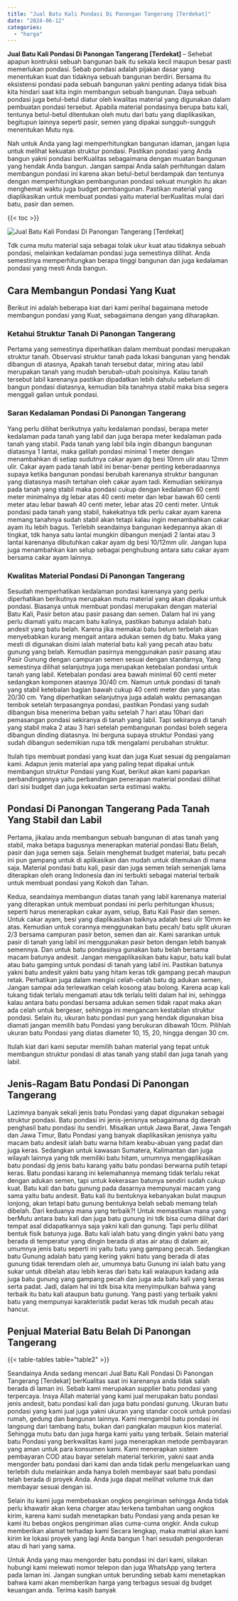 ```yaml
---
title: "Jual Batu Kali Pondasi Di Panongan Tangerang [Terdekat]"
date: "2024-06-12"
categories: 
  - "harga"
---
```


**Jual Batu Kali Pondasi Di Panongan Tangerang \[Terdekat\]** – Sehebat apapun kontruksi sebuah bangunan baik itu sekala kecil maupun besar pasti memerlukan pondasi. Sebab pondasi adalah pijakan dasar yang menentukan kuat dan tidaknya sebuah bangunan berdiri. Bersama itu eksistensi pondasi pada sebuah bangunan yakni penting adanya tidak bisa kita hindari saat kita ingin membangun sebuah bangunan. Daya sebuah pondasi juga betul-betul diatur oleh kwalitas material yang digunakan dalam pembuatan pondasi tersebut. Apabila material pondasinya berupa batu kali, tentunya betul-betul ditentukan oleh mutu dari batu yang diaplikasikan, begitupun lainnya seperti pasir, semen yang dipakai sungguh-sungguh menentukan Mutu nya.

Nah untuk Anda yang lagi memperhitungkan bangunan idaman, jangan lupa untuk melihat kekuatan struktur pondasi. Pastikan pondasi yang Anda bangun yakni pondasi berKualitas sebagaimana dengan muatan bangunan yang hendak Anda bangun. Jangan sampai Anda salah perhitungan dalam membangun pondasi ini karena akan betul-betul berdampak dan tentunya dengan memperhitungkan pembangunan pondasi sekuat mungkin itu akan menghemat waktu juga budget pembangunan. Pastikan material yang diaplikasikan untuk membuat pondasi yaitu material berKualitas mulai dari batu, pasir dan semen.

{{< toc >}}

![Jual Batu Kali Pondasi Di Panongan Tangerang [Terdekat]](/images/jual-batu-kali-27.png)

Tdk cuma mutu material saja sebagai tolak ukur kuat atau tidaknya sebuah pondasi, melainkan kedalaman pondasi juga semestinya dilihat. Anda semestinya memperhitungkan berapa tinggi bangunan dan juga kedalaman pondasi yang mesti Anda bangun.

## Cara Membangun Pondasi Yang Kuat

Berikut ini adalah beberapa kiat dari kami perihal bagaimana metode membangun pondasi yang Kuat, sebagaimana dengan yang diharapkan.

### Ketahui Struktur Tanah Di Panongan Tangerang

Pertama yang semestinya diperhatikan dalam membuat pondasi merupakan struktur tanah. Observasi struktur tanah pada lokasi bangunan yang hendak dibangun di atasnya, Apakah tanah tersebut datar, miring atau labil merupakan tanah yang mudah berubah-ubah posisinya. Kalau tanah tersebut labil karenanya pastikan dipadatkan lebih dahulu sebelum di bangun pondasi diatasnya, kemudian bila tanahnya stabil maka bisa segera menggali galian untuk pondasi.

### Saran Kedalaman Pondasi Di Panongan Tangerang

Yang perlu dilihat berikutnya yaitu kedalaman pondasi, berapa meter kedalaman pada tanah yang labil dan juga berapa meter kedalaman pada tanah yang stabil. Pada tanah yang labil bila ingin dibangun bangunan diatasnya 1 lantai, maka galilah pondasi minimal 1 meter dengan menambahkan di setiap sudutnya cakar ayam dg besi 10mm ulir atau 12mm ulir. Cakar ayam pada tanah labil ini benar-benar penting keberadaannya supaya ketika bangunan pondasi berubah karenanya struktur bangunan yang diatasnya masih tertahan oleh cakar ayam tadi. Kemudian sekiranya pada tanah yang stabil maka pondasi cukup dengan kedalaman 60 centi meter minimalnya dg lebar atas 40 centi meter dan lebar bawah 60 centi meter atau lebar bawah 40 centi meter, lebar atas 20 centi meter. Untuk pondasi pada tanah yang stabil, hakekatnya tdk perlu cakar ayam karena memang tanahnya sudah stabil akan tetapi kalau ingin menambahkan cakar ayam itu lebih bagus. Terlebih seandainya bangunan kedepannya akan di tingkat, tdk hanya satu lantai mungkin dibangun menjadi 2 lantai atau 3 lantai karenanya dibutuhkan cakar ayam dg besi 10/12mm ulir. Jangan lupa juga menambahkan kan selup sebagai penghubung antara satu cakar ayam bersama cakar ayam lainnya.

### Kwalitas Material Pondasi Di Panongan Tangerang

Sesudah memperhatikan kedalaman pondasi karenanya yang perlu diperhatikan berikutnya merupakan mutu material yang akan dipakai untuk pondasi. Biasanya untuk membuat pondasi merupakan dengan material Batu Kali, Pasir beton atau pasir pasang dan semen. Dalam hal ini yang perlu diamati yaitu macam batu kalinya, pastikan batunya adalah batu andesit yang batu belah. Karena jika memakai batu belum terbelah akan menyebabkan kurang mengait antara adukan semen dg batu. Maka yang mesti di digunakan disini ialah material batu kali yang pecah atau batu gunung yang belah. Kemudian pasirnya menggunakan pasir pasang atau Pasir Gunung dengan campuran semen sesuai dengan standarnya, Yang semestinya dilihat selanjutnya juga merupakan ketebalan pondasi untuk tanah yang labil. Ketebalan pondasi area bawah minimal 60 centi meter sedangkan komponen atasnya 30/40 cm. Namun untuk pondasi di tanah yang stabil ketebalan bagian bawah cukup 40 centi meter dan yang atas 20/30 cm. Yang diperhatikan selanjutnya juga adalah waktu pemasangan tembok setelah terpasangnya pondasi, pastikan Pondasi yang sudah dibangun bisa menerima beban yaitu setelah 7 hari atau 10hari dari pemasangan pondasi sekiranya di tanah yang labil. Tapi sekiranya di tanah yang stabil maka 2 atau 3 hari setelah pembangunan pondasi boleh segera dibangun dinding diatasnya. Ini berguna supaya struktur Pondasi yang sudah dibangun sedemikian rupa tdk mengalami perubahan struktur.

Itulah tips membuat pondasi yang kuat dan juga Kuat sesuai dg pengalaman kami. Adapun jenis material apa yang paling tepat dipakai untuk membangun struktur Pondasi yang Kuat, berikut akan kami paparkan perbandingannya yaitu perbandingan penerapan material pondasi dilihat dari sisi budget dan juga kekuatan serta estimasi waktu.

## Pondasi Di Panongan Tangerang Pada Tanah Yang Stabil dan Labil

Pertama, jikalau anda membangun sebuah bangunan di atas tanah yang stabil, maka betapa bagusnya menerapkan material pondasi Batu Belah, pasir dan juga semen saja. Selain menghemat budget material, batu pecah ini pun gampang untuk di aplikasikan dan mudah untuk ditemukan di mana saja. Material pondasi batu kali, pasir dan juga semen telah semenjak lama diterapkan oleh orang Indonesia dan ini terbukti sebagai material terbaik untuk membuat pondasi yang Kokoh dan Tahan.

Kedua, seandainya membangun diatas tanah yang labil karenanya material yang diterapkan untuk membuat pondasi ini perlu perhitungan khusus; seperti harus menerapkan cakar ayam, selup, Batu Kali Pasir dan semen. Untuk cakar ayam, besi yang diaplikasikan baiknya adalah besi ulir 10mm ke atas. Kemudian untuk corannya menggunakan batu pecah/ batu split ukuran 2/3 bersama campuran pasir beton, semen dan air. Kami sarankan untuk pasir di tanah yang labil ini menggunakan pasir beton dengan lebih banyak semennya. Dan untuk batu pondasinya gunakan batu belah bersama macam batunya andesit. Jangan mengaplikasikan batu kapur, batu kali bulat atau batu gamping untuk pondasi di tanah yang labil ini. Pastikan batunya yakni batu andesit yakni batu yang hitam keras tdk gampang pecah maupun retak. Perhatikan juga dalam mengisi celah-celah batu dg adukan semen, Jangan sampai ada terlewatkan celah kosong atau bolong. Karena acap kali tukang tidak terlalu mengamati atau tdk terlalu teliti dalam hal ini, sehingga kalau antara batu pondasi bersama adukan semen tidak rapat maka akan ada celah untuk bergeser, sehingga ini mengancam kestabilan struktur pondasi. Selain itu, ukuran batu pondasi pun yang hendak digunakan bisa diamati jangan memilih batu Pondasi yang berukuran dibawah 10cm. Pilihlah ukuran batu Pondasi yang diatas diameter 10, 15, 20, hingga dengan 30 cm.

Itulah kiat dari kami seputar memilih bahan material yang tepat untuk membangun struktur pondasi di atas tanah yang stabil dan juga tanah yang labil.

## Jenis-Ragam Batu Pondasi Di Panongan Tangerang

Lazimnya banyak sekali jenis batu Pondasi yang dapat digunakan sebagai struktur pondasi. Batu pondasi ini jenis-jenisnya sebagaimana dg daerah penghasil batu pondasi itu sendiri. Misalkan untuk Jawa Barat, Jawa Tengah dan Jawa Timur, Batu Pondasi yang banyak diaplikasikan jenisnya yaitu macam batu andesit ialah batu warna hitam keabu-abuan yang padat dan juga keras. Sedangkan untuk kawasan Sumatera, Kalimantan dan juga wilayah lainnya yang tdk memiliki batu hitam, umumnya mengaplikasikan batu pondasi dg jenis batu karang yaitu batu pondasi berwarna putih tetapi keras. Batu pondasi karang ini kelemahannya memang tidak terlalu rekat dengan adukan semen, tapi untuk kekerasan batunya sendiri sudah cukup kuat. Batu kali dan batu gunung pada dasarnya mempunyai macam yang sama yaitu batu andesit. Batu kali itu bentuknya kebanyakan bulat maupun lonjong, akan tetapi batu gunung bentuknya belah sebab memang telah dibelah. Dari keduanya mana yang terbaik?! Untuk memastikan mana yang berMutu antara batu kali dan juga batu gunung ini tdk bisa cuma dilihat dari tempat asal didapatkannya saja yakni kali dan gunung. Tapi perlu dilihat bentuk fisik batunya juga. Batu kali ialah batu yang dingin yakni batu yang berada di temperatur yang dingin berada di atas air atau di dalam air, umumnya jenis batu seperti ini yaitu batu yang gampang pecah. Sedangkan batu Gunung adalah batu yang kering yakni batu yang berada di atas gunung tidak terendam oleh air, umumnya batu Gunung ini ialah batu yang sukar untuk dibelah atau lebih keras dari batu kali walaupun kadang ada juga batu gunung yang gampang pecah dan juga ada batu kali yang keras serta padat. Jadi, dalam hal ini tdk bisa kita menyimpulkan bahwa yang terbaik itu batu kali ataupun batu gunung. Yang pasti yang terbaik yakni batu yang mempunyai karakteristik padat keras tdk mudah pecah atau hancur.

## Penjual Material Batu Belah Di Panongan Tangerang

{{< table-tables table="table2" >}}

Seandainya Anda sedang mencari Jual Batu Kali Pondasi Di Panongan Tangerang \[Terdekat\] berKualitas saat ini karenanya anda tidak salah berada di laman ini. Sebab kami merupakan supplier batu pondasi yang terpercaya. Insya Allah material yang kami jual merupakan batu pondasi jenis andesit, batu pondasi kali dan juga batu pondasi gunung. Ukuran batu pondasi yang kami jual juga yakni ukuran yang standar cocok untuk pondasi rumah, gedung dan bangunan lainnya. Kami mengambil batu pondasi ini langsung dari tambang batu, bukan dari pangkalan maupun kios material. Sehingga mutu batu dan juga harga kami yaitu yang terbaik. Selain material batu Pondasi yang berkwalitas kami juga menerapkan metode pembayaran yang aman untuk para konsumen kami. Kami menerapkan sistem pembayaran COD atau bayar setelah material terkirim, yakni saat anda mengorder batu pondasi dari kami dan anda tidak perlu mengeluarkan uang terlebih dulu melainkan anda hanya boleh membayar saat batu pondasi telah berada di proyek Anda. Anda juga dapat melihat volume truk dan membayar sesuai dengan isi.

Selain itu kami juga membebaskan ongkos pengiriman sehingga Anda tidak perlu khawatir akan kena charger atau terkena tambahan uang ongkos kirim, karena kami sudah menetapkan batu Pondasi yang anda pesan ke kami itu bebas ongkos pengiriman alias cuma-cuma ongkir. Anda cukup memberikan alamat terhadap kami Secara lengkap, maka matrial akan kami kirim ke lokasi proyek yang lagi Anda bangun 1 hari sesudah pengorderan atau di hari yang sama.

Untuk Anda yang mau mengorder batu pondasi ini dari kami, silakan hubungi kami melewati nomor telepon dan juga WhatsApp yang tertera pada laman ini. Jangan sungkan untuk berunding sebab kami menetapkan bahwa kami akan memberikan harga yang terbagus sesuai dg budget keuangan anda. Terima kasih banyak
